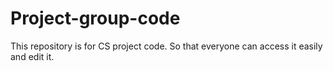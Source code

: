 # Project-group-code
This repository is for CS project code. So that everyone can access it easily and edit it.
